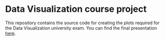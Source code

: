 # Data Visualization course project

This repository contains the source code for creating the plots required for the Data Visualization
university exam. You can find the final presentation [here](./presentation.pdf).
